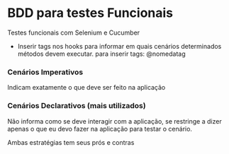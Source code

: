 # BDD para testes Funcionais
Testes funcionais com Selenium e Cucumber

* Inserir tags nos hooks para informar em quais cenários determinados métodos devem executar. 
para inserir tags: @nomedatag

### Cenários Imperativos
Indicam exatamente o que deve ser feito na aplicação

### Cenários Declarativos (mais utilizados)
Não informa como se deve interagir com a aplicação, se restringe a dizer apenas o que eu devo fazer na aplicação para testar o cenário.

Ambas estratégias tem seus prós e contras
